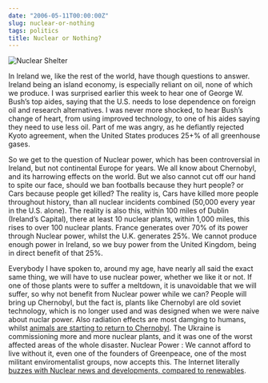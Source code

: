 ```yaml
---
date: "2006-05-11T00:00:00Z"
slug: nuclear-or-nothing
tags: politics
title: Nuclear or Nothing?
---
```


![Nuclear Shelter](http://static.flickr.com/56/138071833_708a52b884.jpg)

In Ireland we, like the rest of the world, have though questions to answer.
Ireland being an island economy, is especially reliant on oil, none of which
we produce. I was surprised earlier this week to hear one of George W. Bush’s
top aides, saying that the U.S. needs to lose dependence on foreign oil and
research alternatives. I was never more shocked, to hear Bush’s change of
heart, from using improved technology, to one of his aides saying they need to
use less oil. Part of me was angry, as he defiantly rejected Kyoto agreement,
when the United States produces 25+% of all greenhouse gases.

So we get to the question of Nuclear power, which has been controversial in
Ireland, but not continental Europe for years. We all know about Chernobyl,
and its harrowing effects on the world. But we also cannot cut off our hand to
spite our face, should we ban footballs because they hurt people? or Cars
because people get killed? The reality is, Cars have killed more people
throughout history, than all nuclear incidents combined (50,000 every year in
the U.S. alone). The reality is also this, within 100 miles of Dublin
(Ireland’s Capital), there at least 10 nuclear plants, within 1,000 miles,
this rises to over 100 nuclear plants. France generates over 70% of its power
through Nuclear power, whilst the U.K. generates 25%. We cannot produce enough
power in Ireland, so we buy power from the United Kingdom, being in direct
benefit of that 25%.

Everybody I have spoken to, around my age, have nearly all said the exact same
thing, we will have to use nuclear power, whether we like it or not. If one of
those plants were to suffer a meltdown, it is unavoidable that we will suffer,
so why not benefit from Nuclear power while we can? People will bring up
Chernobyl, but the fact is, plants like Chernobyl are old soviet technology,
which is no longer used and was designed when we were naive about nuclar
power. Also radiation effects are most damging to humans, whilst [animals are
starting to return to Chernobyl][Chernobyl]. The Ukraine is commissioning more
and more nuclear plants, and it was one of the worst affected areas of the
whole disaster. Nuclear Power : We cannot afford to live without it, even one
of the founders of Greenpeace, one of the most militant enviromentalist
groups, now accepts this. The Internet literally [buzzes with Nuclear news and
developments, compared to renewables][renew].

[Chernobyl]: http://news.bbc.co.uk/2/hi/europe/4923342.stm "BBC animals returning to Chernobyl"
[renew]: http://www.google.com/trends?q=Nuclear+Power,+Renewable+Energy&ctab=0&geo=all&date=all "Nuclear VS. Renewable Energy"
